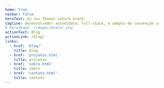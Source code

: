 ```yaml
---
home: true
navbar: false
heroText: Eu sou Thomas Letsch Groch,
tagline: desenvolvedor autodidata, full-stack, e adepto de convenção sobre configuração.
# heroImage: /images/Avatar.png
actionText: Blog
actionLink: /blog/
links:
  - href: 'blog/'
    title: blog
  - href: 'projetos.html'
    title: projetos
  - href: 'sobre.html'
    title: sobre
  - href: 'contato.html'
    title: contato
---
```

